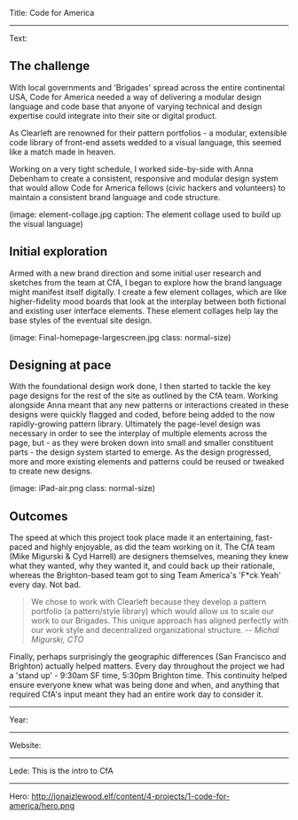 Title: Code for America

----

Text: 

## The challenge
With local governments and 'Brigades' spread across the entire continental USA, Code for America needed a way of delivering a modular design language and code base that anyone of varying technical and design expertise could integrate into their site or digital product.  

As Clearleft are renowned for their pattern portfolios - a modular, extensible code library of front-end assets wedded to a visual language, this seemed like a match made in heaven.

Working on a very tight schedule, I worked side-by-side with Anna Debenham to create a consistent, responsive and modular design system that would allow Code for America fellows (civic hackers and volunteers) to maintain a consistent brand language and code structure.  

(image: element-collage.jpg caption: The element collage used to build up the visual language)

## Initial exploration
Armed with a new brand direction and some initial user research and sketches from the team at CfA, I began to explore how the brand language might manifest itself digitally.  I create a few element collages, which are like higher-fidelity mood boards that look at the interplay between both fictional and existing user interface elements.  These element collages help lay the base styles of the eventual site design.  


(image: Final-homepage-largescreen.jpg class: normal-size)

## Designing at pace
With the foundational design work done, I then started to tackle the key page designs for the rest of the site as outlined by the CfA team.  Working alongside Anna meant that any new patterns or interactions created in these designs were quickly flagged and coded, before being added to the now rapidly-growing pattern library.  Ultimately the page-level design was necessary in order to see the interplay of multiple elements across the page, but - as they were broken down into small and smaller constituent parts - the design system started to emerge.  As the design progressed, more and more existing elements and patterns could be reused or tweaked to create new designs.

(image: iPad-air.png class: normal-size)

## Outcomes
The speed at which this project took place made it an entertaining, fast-paced and highly enjoyable, as did the team working on it. The CfA team (Mike Migurski & Cyd Harrell) are designers themselves, meaning they knew what they wanted, why they wanted it, and could back up their rationale, whereas the Brighton-based team got to sing Team America's 'F*ck Yeah' every day.  Not bad.


> We chose to work with Clearleft because they develop a pattern portfolio (a pattern/style library) which would allow us to scale our work to our Brigades. This unique approach has aligned perfectly with our work style and decentralized organizational structure.
> <cite>-- Michal Migurski, CTO</cite>


Finally, perhaps surprisingly the geographic differences (San Francisco and Brighton) actually helped matters.  Every day throughout the project we had a 'stand up' - 9:30am SF time, 5:30pm Brighton time.  This continuity helped ensure everyone knew what was being done and when, and anything that required CfA's input meant they had an entire work day to consider it.

----

Year: 

----

Website: 

----

Lede: This is the intro to CfA

----

Hero: http://jonaizlewood.elf/content/4-projects/1-code-for-america/hero.png